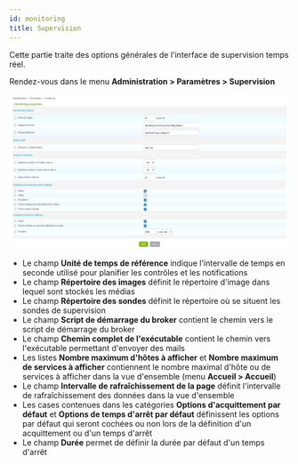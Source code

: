```yaml
---
id: monitoring
title: Supervision
---
```


Cette partie traite des options générales de l'interface de supervision temps
réel.

Rendez-vous dans le menu **Administration > Paramètres > Supervision**

![image](../../assets/administration/parameters-monitoring.png)

- Le champ **Unité de temps de référence** indique l'intervalle de temps en
seconde utilisé pour planifier les contrôles et les notifications
- Le champ **Répertoire des images** définit le répertoire d'image dans lequel
sont stockés les médias
- Le champ **Répertoire des sondes** définit le répertoire où se situent les
sondes de supervision
- Le champ **Script de démarrage du broker** contient le chemin vers le script
de démarrage du broker
- Le champ **Chemin complet de l'exécutable** contient le chemin vers
l'exécutable permettant d'envoyer des mails
- Les listes **Nombre maximum d'hôtes à afficher** et **Nombre maximum de
services à afficher** contiennent le nombre maximal d'hôte ou de services à
afficher dans la vue d'ensemble (menu **Accueil \> Accueil**)
- Le champ **Intervalle de rafraîchissement de la page** définit l'intervalle
de rafraîchissement des données dans la vue d'ensemble
- Les cases contenues dans les catégories **Options d'acquittement par
défaut** et **Options de temps d'arrêt par défaut** définissent les options
par défaut qui seront cochées ou non lors de la définition d'un acquittement
ou d'un temps d'arrêt
- Le champ **Durée** permet de définir la durée par défaut d'un temps d'arrêt
